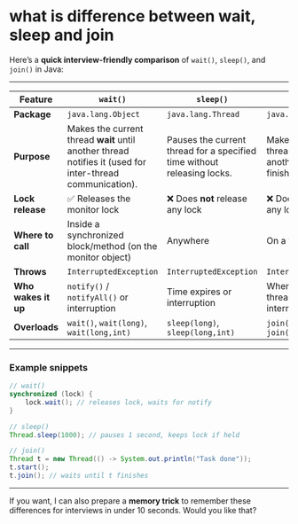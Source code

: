# what is difference between wait, sleep and join

Here’s a **quick interview-friendly comparison** of `wait()`, `sleep()`, and `join()` in Java:

---

| Feature             | `wait()`                                                                                                  | `sleep()`                                                               | `join()`                                                                   |
| ------------------- | --------------------------------------------------------------------------------------------------------- | ----------------------------------------------------------------------- | -------------------------------------------------------------------------- |
| **Package**         | `java.lang.Object`                                                                                        | `java.lang.Thread`                                                      | `java.lang.Thread`                                                         |
| **Purpose**         | Makes the current thread **wait** until another thread notifies it (used for inter-thread communication). | Pauses the current thread for a specified time without releasing locks. | Makes the current thread **wait** until another thread finishes execution. |
| **Lock release**    | ✅ Releases the monitor lock                                                                               | ❌ Does **not** release any lock                                         | ❌ Does **not** release any lock                                            |
| **Where to call**   | Inside a synchronized block/method (on the monitor object)                                                | Anywhere                                                                | On a `Thread` object                                                       |
| **Throws**          | `InterruptedException`                                                                                    | `InterruptedException`                                                  | `InterruptedException`                                                     |
| **Who wakes it up** | `notify()` / `notifyAll()` or interruption                                                                | Time expires or interruption                                            | When the joined thread terminates or interruption                          |
| **Overloads**       | `wait()`, `wait(long)`, `wait(long,int)`                                                                  | `sleep(long)`, `sleep(long,int)`                                        | `join()`, `join(long)`, `join(long,int)`                                   |

---

### **Example snippets**

```java
// wait()
synchronized (lock) {
    lock.wait(); // releases lock, waits for notify
}

// sleep()
Thread.sleep(1000); // pauses 1 second, keeps lock if held

// join()
Thread t = new Thread(() -> System.out.println("Task done"));
t.start();
t.join(); // waits until t finishes
```

---

If you want, I can also prepare a **memory trick** to remember these differences for interviews in under 10 seconds. Would you like that?
